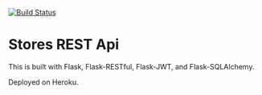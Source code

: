 [![Build Status](https://travis-ci.org/blazestudios23/stores-rest-api-test.svg?branch=master)](https://travis-ci.org/blazestudios23/stores-rest-api-test)

# Stores REST Api

This is built with Flask, Flask-RESTful, Flask-JWT, and Flask-SQLAlchemy.

Deployed on Heroku.
